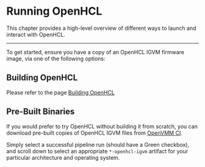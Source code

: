 # Running OpenHCL

This chapter provides a high-level overview of different ways to launch and
interact with OpenHCL.

* * *

To get started, ensure you have a copy of an OpenHCL IGVM firmware image, via
one of the following options:

## Building OpenHCL

Please refer to the page [Building OpenHCL](../../dev_guide/getting_started/build_openhcl.md)

## Pre-Built Binaries

If you would prefer to try OpenHCL without building it from scratch, you can
download pre-built copies of OpenHCL IGVM files from
[OpenVMM CI](https://github.com/microsoft/openvmm/actions/workflows/openvmm-ci.yaml).

Simply select a successful pipeline run (should have a Green checkbox), and
scroll down to select an appropriate `*-openhcl-igvm` artifact for your
particular architecture and operating system.
